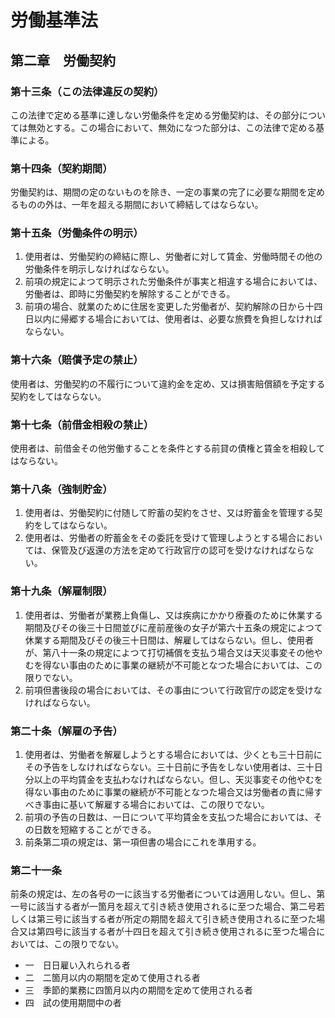 # 労働基準法

## 第二章　労働契約

### 第十三条（この法律違反の契約）

この法律で定める基準に達しない労働条件を定める労働契約は、その部分については無効とする。この場合において、無効になつた部分は、この法律で定める基準による。

### 第十四条（契約期間）

労働契約は、期間の定のないものを除き、一定の事業の完了に必要な期間を定めるものの外は、一年を超える期間において締結してはならない。

### 第十五条（労働条件の明示）

1. 使用者は、労働契約の締結に際し、労働者に対して賃金、労働時間その他の労働条件を明示しなければならない。
2. 前項の規定によつて明示された労働条件が事実と相違する場合においては、労働者は、即時に労働契約を解除することができる。
3. 前項の場合、就業のために住居を変更した労働者が、契約解除の日から十四日以内に帰郷する場合においては、使用者は、必要な旅費を負担しなければならない。

### 第十六条（賠償予定の禁止）

使用者は、労働契約の不履行について違約金を定め、又は損害賠償額を予定する契約をしてはならない。

### 第十七条（前借金相殺の禁止）

使用者は、前借金その他労働することを条件とする前貸の債権と賃金を相殺してはならない。

### 第十八条（強制貯金）

1. 使用者は、労働契約に付随して貯蓄の契約をさせ、又は貯蓄金を管理する契約をしてはならない。
2. 使用者は、労働者の貯蓄金をその委託を受けて管理しようとする場合においては、保管及び返還の方法を定めて行政官庁の認可を受けなければならない。

### 第十九条（解雇制限）

1. 使用者は、労働者が業務上負傷し、又は疾病にかかり療養のために休業する期間及びその後三十日間並びに産前産後の女子が第六十五条の規定によつて休業する期間及びその後三十日間は、解雇してはならない。但し、使用者が、第八十一条の規定によつて打切補償を支払う場合又は天災事変その他やむを得ない事由のために事業の継続が不可能となつた場合においては、この限りでない。
2. 前項但書後段の場合においては、その事由について行政官庁の認定を受けなければならない。

### 第二十条（解雇の予告）

1. 使用者は、労働者を解雇しようとする場合においては、少くとも三十日前にその予告をしなければならない。三十日前に予告をしない使用者は、三十日分以上の平均賃金を支払わなければならない。但し、天災事変その他やむを得ない事由のために事業の継続が不可能となつた場合又は労働者の責に帰すべき事由に基いて解雇する場合においては、この限りでない。
2. 前項の予告の日数は、一日について平均賃金を支払つた場合においては、その日数を短縮することができる。
3. 前条第二項の規定は、第一項但書の場合にこれを準用する。

### 第二十一条

前条の規定は、左の各号の一に該当する労働者については適用しない。但し、第一号に該当する者が一箇月を超えて引き続き使用されるに至つた場合、第二号若しくは第三号に該当する者が所定の期間を超えて引き続き使用されるに至つた場合又は第四号に該当する者が十四日を超えて引き続き使用されるに至つた場合においては、この限りでない。

- 一　日日雇い入れられる者
- 二　二箇月以内の期間を定めて使用される者
- 三　季節的業務に四箇月以内の期間を定めて使用される者
- 四　試の使用期間中の者
